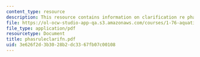 ```yaml
---
content_type: resource
description: This resource contains information on clarification re phase rule.
file: https://ol-ocw-studio-app-qa.s3.amazonaws.com/courses/1-76-aquatic-chemistry-fall-2005/3e626f2d3b3028b2dc3367fb07c00108_phasruleclarifn.pdf
file_type: application/pdf
resourcetype: Document
title: phasruleclarifn.pdf
uid: 3e626f2d-3b30-28b2-dc33-67fb07c00108
---
```

